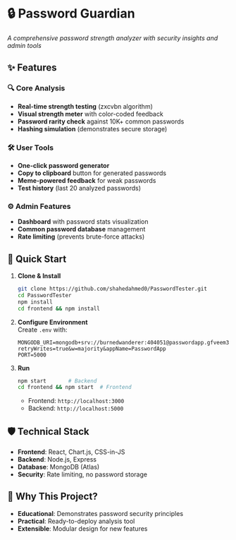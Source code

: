 # 🔒 Password Guardian

*A comprehensive password strength analyzer with security insights and admin tools*


## ✨ Features

### 🔍 Core Analysis
- **Real-time strength testing** (zxcvbn algorithm)
- **Visual strength meter** with color-coded feedback
- **Password rarity check** against 10K+ common passwords
- **Hashing simulation** (demonstrates secure storage)


### 🛠️ User Tools
- **One-click password generator**
- **Copy to clipboard** button for generated passwords
- **Meme-powered feedback** for weak passwords
- **Test history** (last 20 analyzed passwords)


### ⚙️ Admin Features
- **Dashboard** with password stats visualization
- **Common password database** management
- **Rate limiting** (prevents brute-force attacks)


## 🚀 Quick Start

1. **Clone & Install**  
   ```bash
   git clone https://github.com/shahedahmed0/PasswordTester.git
   cd PasswordTester
   npm install
   cd frontend && npm install
   ```

2. **Configure Environment**  
   Create `.env` with:
   ```env
   MONGODB_URI=mongodb+srv://burnedwanderer:404051@passwordapp.gfveem3.mongodb.net/?retryWrites=true&w=majority&appName=PasswordApp
   PORT=5000
   ```

3. **Run**  
   ```bash
   npm start       # Backend
   cd frontend && npm start  # Frontend
   ```
   - Frontend: `http://localhost:3000`
   - Backend: `http://localhost:5000`



## 🛡️ Technical Stack
- **Frontend**: React, Chart.js, CSS-in-JS
- **Backend**: Node.js, Express
- **Database**: MongoDB (Atlas)
- **Security**: Rate limiting, no password storage


## 🌟 Why This Project?
- **Educational**: Demonstrates password security principles
- **Practical**: Ready-to-deploy analysis tool
- **Extensible**: Modular design for new features